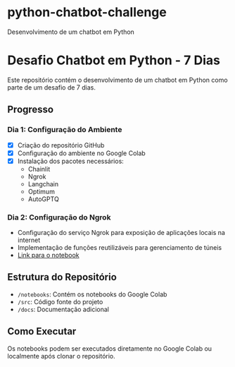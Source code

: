 # python-chatbot-challenge
Desenvolvimento de um chatbot em Python

# Desafio Chatbot em Python - 7 Dias

Este repositório contém o desenvolvimento de um chatbot em Python como parte de um desafio de 7 dias.

## Progresso

### Dia 1: Configuração do Ambiente
- [x] Criação do repositório GitHub
- [x] Configuração do ambiente no Google Colab
- [x] Instalação dos pacotes necessários:
  - Chainlit
  - Ngrok
  - Langchain
  - Optimum
  - AutoGPTQ
     
### Dia 2: Configuração do Ngrok
- Configuração do serviço Ngrok para exposição de aplicações locais na internet
- Implementação de funções reutilizáveis para gerenciamento de túneis
- [Link para o notebook](https://colab.research.google.com/github/facklen/python-chatbot-challenge/blob/main/notebooks/Dia2_Configuracao_Ngrok.ipynb)

## Estrutura do Repositório
- `/notebooks`: Contém os notebooks do Google Colab
- `/src`: Código fonte do projeto
- `/docs`: Documentação adicional

## Como Executar
Os notebooks podem ser executados diretamente no Google Colab ou localmente após clonar o repositório.
